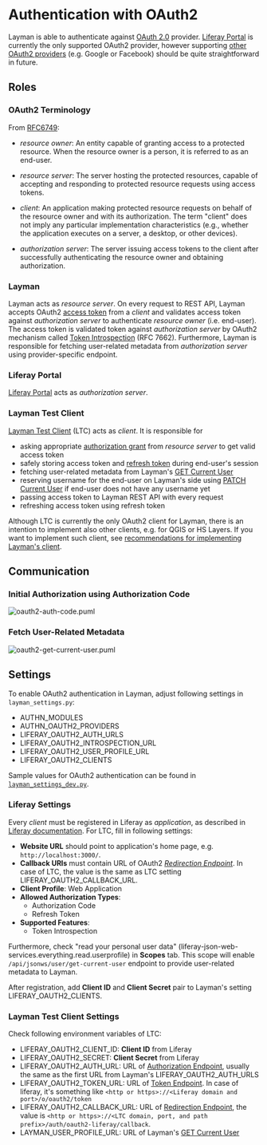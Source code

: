 # Authentication with OAuth2

Layman is able to authenticate against [OAuth 2.0](https://oauth.net/2/) provider. [Liferay Portal](https://portal.liferay.dev/docs/7-1/deploy/-/knowledge_base/d/oauth-2-0) is currently the only supported OAuth2 provider, however supporting [other OAuth2 providers](https://en.wikipedia.org/wiki/List_of_OAuth_providers) (e.g. Google or Facebook) should be quite straightforward in future.


## Roles

### OAuth2 Terminology
From [RFC6749](https://tools.ietf.org/html/rfc6749#section-1.1):
- *resource owner*:
      An entity capable of granting access to a protected resource.
      When the resource owner is a person, it is referred to as an
      end-user.

- *resource server*:
      The server hosting the protected resources, capable of accepting
      and responding to protected resource requests using access tokens.

- *client*:
      An application making protected resource requests on behalf of the
      resource owner and with its authorization.  The term "client" does
      not imply any particular implementation characteristics (e.g.,
      whether the application executes on a server, a desktop, or other
      devices).

- *authorization server*:
      The server issuing access tokens to the client after successfully
      authenticating the resource owner and obtaining authorization.


### Layman
Layman acts as *resource server*. On every request to REST API, Layman accepts OAuth2 [access token](https://tools.ietf.org/html/rfc6749#section-1.4) from a *client* and validates access token against *authorization server* to authenticate *resource owner* (i.e. end-user). The access token is validated token against *authorization server* by OAuth2 mechanism called [Token Introspection](https://oauth.net/2/token-introspection/) (RFC 7662). Furthermore, Layman is responsible for fetching user-related metadata from *authorization server* using provider-specific endpoint.

### Liferay Portal
[Liferay Portal](https://portal.liferay.dev/docs/7-1/deploy/-/knowledge_base/d/oauth-2-0) acts as *authorization server*.

### Layman Test Client
[Layman Test Client](https://github.com/jirik/layman-test-client) (LTC) acts as *client*. It is responsible for
- asking appropriate [authorization grant](https://tools.ietf.org/html/rfc6749#section-1.3) from *resource server* to get valid access token
- safely storing access token and [refresh token](https://oauth.net/2/grant-types/refresh-token/) during end-user's session
- fetching user-related metadata from Layman's [GET Current User](https://github.com/jirik/layman/blob/auth-stage2/doc/rest.md#get-current-user)
- reserving username for the end-user on Layman's side using [PATCH Current User](https://github.com/jirik/layman/blob/auth-stage2/doc/rest.md#patch-current-user) if end-user does not have any username yet
- passing access token to Layman REST API with every request
- refreshing access token using refresh token

Although LTC is currently the only OAuth2 client for Layman, there is an intention to implement also other clients, e.g. for QGIS or HS Layers. If you want to implement such client, see [recommendations for implementing Layman's client](oauth2-client-recommendations.md).


## Communication
### Initial Authorization using Authorization Code
![oauth2-auth-code.puml](http://www.plantuml.com/plantuml/proxy?src=https://raw.githubusercontent.com/jirik/layman/auth-stage2/doc/oauth2-auth-code.puml) 

### Fetch User-Related Metadata
![oauth2-get-current-user.puml](http://www.plantuml.com/plantuml/proxy?src=https://raw.githubusercontent.com/jirik/layman/auth-stage2/doc/oauth2-get-current-user.puml) 


## Settings

To enable OAuth2 authentication in Layman, adjust following settings in `layman_settings.py`:
- AUTHN_MODULES
- AUTHN_OAUTH2_PROVIDERS
- LIFERAY_OAUTH2_AUTH_URLS
- LIFERAY_OAUTH2_INTROSPECTION_URL
- LIFERAY_OAUTH2_USER_PROFILE_URL
- LIFERAY_OAUTH2_CLIENTS

Sample values for OAuth2 authentication can be found in [`layman_settings_dev.py`](../src/layman_settings_dev.py).

### Liferay Settings
Every *client* must be registered in Liferay as *application*, as described in [Liferay documentation](https://portal.liferay.dev/docs/7-1/deploy/-/knowledge_base/d/oauth-2-0#creating-an-application). For LTC, fill in following settings:
- **Website URL** should point to application's home page, e.g. `http://localhost:3000/`.
- **Callback URIs** must contain URL of OAuth2 [*Redirection Endpoint*](https://tools.ietf.org/html/rfc6749#section-3.1.2). In case of LTC, the value is the same as LTC setting LIFERAY_OAUTH2_CALLBACK_URL.
- **Client Profile**: Web Application
- **Allowed Authorization Types**:
    - Authorization Code
    - Refresh Token
- **Supported Features**:
    - Token Introspection

Furthermore, check "read your personal user data" (liferay-json-web-services.everything.read.userprofile) in **Scopes** tab. This scope will enable `/api/jsonws/user/get-current-user` endpoint to provide user-related metadata to Layman.

After registration, add **Client ID** and **Client Secret** pair to Layman's setting LIFERAY_OAUTH2_CLIENTS.

### Layman Test Client Settings
Check following environment variables of LTC:
- LIFERAY_OAUTH2_CLIENT_ID: **Client ID** from Liferay
- LIFERAY_OAUTH2_SECRET: **Client Secret** from Liferay
- LIFERAY_OAUTH2_AUTH_URL: URL of [Authorization Endpoint](https://tools.ietf.org/html/rfc6749#section-3.1), usually the same as the first URL from Layman's LIFERAY_OAUTH2_AUTH_URLS
- LIFERAY_OAUTH2_TOKEN_URL: URL of [Token Endpoint](https://tools.ietf.org/html/rfc6749#section-3.2). In case of liferay, it's something like `<http or https>://<Liferay domain and port>/o/oauth2/token`
- LIFERAY_OAUTH2_CALLBACK_URL: URL of [Redirection Endpoint](https://tools.ietf.org/html/rfc6749#section-3.1.2), the value is `<http or https>://<LTC domain, port, and path prefix>/auth/oauth2-liferay/callback`.
- LAYMAN_USER_PROFILE_URL: URL of Layman's [GET Current User](https://github.com/jirik/layman/blob/auth-stage2/doc/rest.md#get-current-user)



